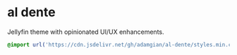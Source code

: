 # al dente

Jellyfin theme with opinionated UI/UX enhancements.

```css
@import url('https://cdn.jsdelivr.net/gh/adamgian/al-dente/styles.min.css');
```
